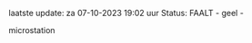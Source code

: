 laatste update: 
za 07-10-2023 19:02   uur 
Status: FAALT - geel - 
<div class="service Y">microstation</div>